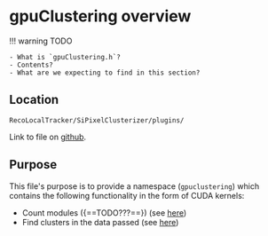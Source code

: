 # gpuClustering overview

!!! warning
	TODO
	
	- What is `gpuClustering.h`?
	- Contents?
	- What are we expecting to find in this section?

## Location

`RecoLocalTracker/SiPixelClusterizer/plugins/`

Link to file on
[github](https://github.com/cms-sw/cmssw/blob/master/RecoLocalTracker/SiPixelClusterizer/plugins/gpuClustering.h).

## Purpose

This file's purpose is to provide a namespace (`gpuclustering`) which
contains the following functionality in the form of CUDA kernels:

- Count modules ({==TODO???==}) (see [here](gpuClustering-countModules.md))
- Find clusters in the data passed (see [here](gpuClustering-findClus.md))

